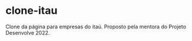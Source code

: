 # clone-itau
Clone da página para empresas do itaú. Proposto pela mentora do Projeto Desenvolve 2022.
